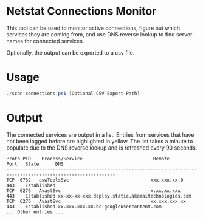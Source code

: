 # Netstat Connections Monitor

This tool can be used to monitor active connections, figure out which services they are coming from, and use DNS reverse lookup to find server names for connected services.

Optionally, the output can be exported to a csv file.

# Usage

```powershell
./scan-connections.ps1 [Optional CSV Export Path]
```

# Output

The connected services are output in a list. Entries from services that have not been logged before are highlighted in yellow.
The list takes a minute to populate due to the DNS reverse lookup and is refreshed every 90 seconds.

```
Proto PID    Process/Service                          Remote                Port   State      DNS                       
--------------------------------------------------------------------------------------------------------------
TCP  6732   aswToolsSvc                              xxx.xxx.xx.0          443    Established 
TCP  6276   AvastSvc                                 x.xx.xx.xxx           443    Established xx-xx-xx-xxx.deploy.static.akamaitechnologies.com
TCP  6276   AvastSvc                                 xx.xxx.xxx.xx         443    Established xx.xxx.xxx.xx.bc.googleusercontent.com
... Other entries ...
```
